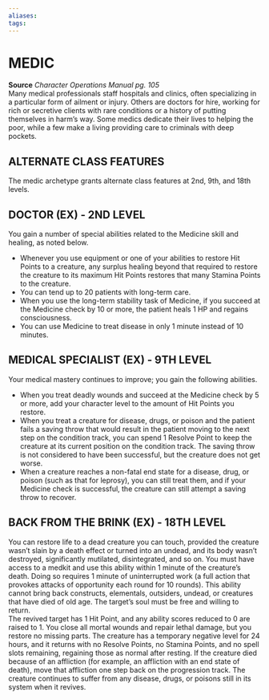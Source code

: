 ```yaml
---
aliases: 
tags: 
---
```

# MEDIC

**Source** _Character Operations Manual pg. 105_  
Many medical professionals staff hospitals and clinics, often specializing in a particular form of ailment or injury. Others are doctors for hire, working for rich or secretive clients with rare conditions or a history of putting themselves in harm’s way. Some medics dedicate their lives to helping the poor, while a few make a living providing care to criminals with deep pockets.  

## ALTERNATE CLASS FEATURES

The medic archetype grants alternate class features at 2nd, 9th, and 18th levels.  

## DOCTOR (EX) - 2ND LEVEL

You gain a number of special abilities related to the Medicine skill and healing, as noted below.

-   Whenever you use equipment or one of your abilities to restore Hit Points to a creature, any surplus healing beyond that required to restore the creature to its maximum Hit Points restores that many Stamina Points to the creature.
-   You can tend up to 20 patients with long-term care.
-   When you use the long-term stability task of Medicine, if you succeed at the Medicine check by 10 or more, the patient heals 1 HP and regains consciousness.
-   You can use Medicine to treat disease in only 1 minute instead of 10 minutes.

  

## MEDICAL SPECIALIST (EX) - 9TH LEVEL

Your medical mastery continues to improve; you gain the following abilities.

-   When you treat deadly wounds and succeed at the Medicine check by 5 or more, add your character level to the amount of Hit Points you restore.
-   When you treat a creature for disease, drugs, or poison and the patient fails a saving throw that would result in the patient moving to the next step on the condition track, you can spend 1 Resolve Point to keep the creature at its current position on the condition track. The saving throw is not considered to have been successful, but the creature does not get worse.
-   When a creature reaches a non-fatal end state for a disease, drug, or poison (such as that for leprosy), you can still treat them, and if your Medicine check is successful, the creature can still attempt a saving throw to recover.

  

## BACK FROM THE BRINK (EX) - 18TH LEVEL

You can restore life to a dead creature you can touch, provided the creature wasn’t slain by a death effect or turned into an undead, and its body wasn’t destroyed, significantly mutilated, disintegrated, and so on. You must have access to a medkit and use this ability within 1 minute of the creature’s death. Doing so requires 1 minute of uninterrupted work (a full action that provokes attacks of opportunity each round for 10 rounds). This ability cannot bring back constructs, elementals, outsiders, undead, or creatures that have died of old age. The target’s soul must be free and willing to return.  
The revived target has 1 Hit Point, and any ability scores reduced to 0 are raised to 1. You close all mortal wounds and repair lethal damage, but you restore no missing parts. The creature has a temporary negative level for 24 hours, and it returns with no Resolve Points, no Stamina Points, and no spell slots remaining, regaining those as normal after resting. If the creature died because of an affliction (for example, an affliction with an end state of death), move that affliction one step back on the progression track. The creature continues to suffer from any disease, drugs, or poisons still in its system when it revives.